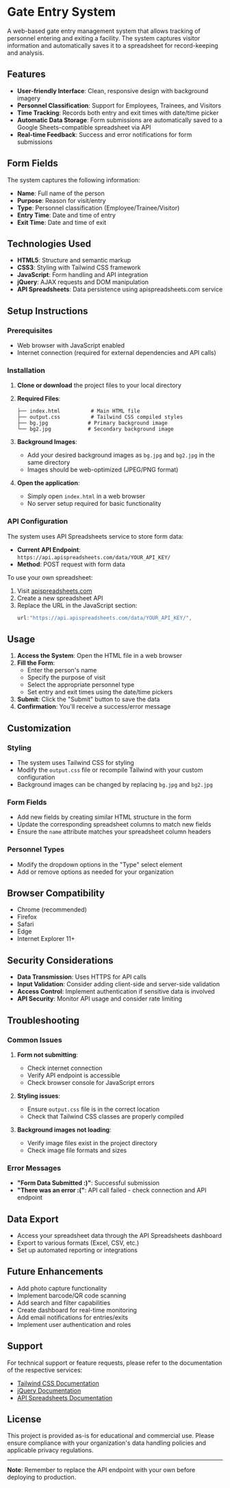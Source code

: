 # Gate Entry System

A web-based gate entry management system that allows tracking of personnel entering and exiting a facility. The system captures visitor information and automatically saves it to a spreadsheet for record-keeping and analysis.

## Features

- **User-friendly Interface**: Clean, responsive design with background imagery
- **Personnel Classification**: Support for Employees, Trainees, and Visitors
- **Time Tracking**: Records both entry and exit times with date/time picker
- **Automatic Data Storage**: Form submissions are automatically saved to a Google Sheets-compatible spreadsheet via API
- **Real-time Feedback**: Success and error notifications for form submissions

## Form Fields

The system captures the following information:

- **Name**: Full name of the person
- **Purpose**: Reason for visit/entry
- **Type**: Personnel classification (Employee/Trainee/Visitor)
- **Entry Time**: Date and time of entry
- **Exit Time**: Date and time of exit

## Technologies Used

- **HTML5**: Structure and semantic markup
- **CSS3**: Styling with Tailwind CSS framework
- **JavaScript**: Form handling and API integration
- **jQuery**: AJAX requests and DOM manipulation
- **API Spreadsheets**: Data persistence using apispreadsheets.com service

## Setup Instructions

### Prerequisites

- Web browser with JavaScript enabled
- Internet connection (required for external dependencies and API calls)

### Installation

1. **Clone or download** the project files to your local directory

2. **Required Files**:
   ```
   ├── index.html          # Main HTML file
   ├── output.css          # Tailwind CSS compiled styles
   ├── bg.jpg             # Primary background image
   └── bg2.jpg            # Secondary background image
   ```

3. **Background Images**: 
   - Add your desired background images as `bg.jpg` and `bg2.jpg` in the same directory
   - Images should be web-optimized (JPEG/PNG format)

4. **Open the application**:
   - Simply open `index.html` in a web browser
   - No server setup required for basic functionality

### API Configuration

The system uses API Spreadsheets service to store form data:

- **Current API Endpoint**: `https://api.apispreadsheets.com/data/YOUR_API_KEY/`
- **Method**: POST request with form data

To use your own spreadsheet:

1. Visit [apispreadsheets.com](https://apispreadsheets.com)
2. Create a new spreadsheet API
3. Replace the URL in the JavaScript section:
   ```javascript
   url:"https://api.apispreadsheets.com/data/YOUR_API_KEY/",
   ```

## Usage

1. **Access the System**: Open the HTML file in a web browser
2. **Fill the Form**:
   - Enter the person's name
   - Specify the purpose of visit
   - Select the appropriate personnel type
   - Set entry and exit times using the date/time pickers
3. **Submit**: Click the "Submit" button to save the data
4. **Confirmation**: You'll receive a success/error message

## Customization

### Styling
- The system uses Tailwind CSS for styling
- Modify the `output.css` file or recompile Tailwind with your custom configuration
- Background images can be changed by replacing `bg.jpg` and `bg2.jpg`

### Form Fields
- Add new fields by creating similar HTML structure in the form
- Update the corresponding spreadsheet columns to match new fields
- Ensure the `name` attribute matches your spreadsheet column headers

### Personnel Types
- Modify the dropdown options in the "Type" select element
- Add or remove options as needed for your organization

## Browser Compatibility

- Chrome (recommended)
- Firefox
- Safari
- Edge
- Internet Explorer 11+

## Security Considerations

- **Data Transmission**: Uses HTTPS for API calls
- **Input Validation**: Consider adding client-side and server-side validation
- **Access Control**: Implement authentication if sensitive data is involved
- **API Security**: Monitor API usage and consider rate limiting

## Troubleshooting

### Common Issues

1. **Form not submitting**:
   - Check internet connection
   - Verify API endpoint is accessible
   - Check browser console for JavaScript errors

2. **Styling issues**:
   - Ensure `output.css` file is in the correct location
   - Check that Tailwind CSS classes are properly compiled

3. **Background images not loading**:
   - Verify image files exist in the project directory
   - Check image file formats and sizes

### Error Messages

- **"Form Data Submitted :)"**: Successful submission
- **"There was an error :("**: API call failed - check connection and API endpoint

## Data Export

- Access your spreadsheet data through the API Spreadsheets dashboard
- Export to various formats (Excel, CSV, etc.)
- Set up automated reporting or integrations

## Future Enhancements

- Add photo capture functionality
- Implement barcode/QR code scanning
- Add search and filter capabilities
- Create dashboard for real-time monitoring
- Add email notifications for entries/exits
- Implement user authentication and roles

## Support

For technical support or feature requests, please refer to the documentation of the respective services:

- [Tailwind CSS Documentation](https://tailwindcss.com/docs)
- [jQuery Documentation](https://api.jquery.com/)
- [API Spreadsheets Documentation](https://apispreadsheets.com/docs)

## License

This project is provided as-is for educational and commercial use. Please ensure compliance with your organization's data handling policies and applicable privacy regulations.

---

**Note**: Remember to replace the API endpoint with your own before deploying to production.
